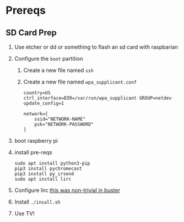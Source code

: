 # Prereqs

## SD Card Prep

1. Use etcher or dd or something to flash an sd card with raspbarian
1. Configure the `boot` partition
    1. Create a new file named `ssh`
    1. Create a new file named `wpa_supplicant.conf`
	
        ```
        country=US
        ctrl_interface=DIR=/var/run/wpa_supplicant GROUP=netdev
        update_config=1
        
        network={
            ssid="NETWORK-NAME"
            psk="NETWORK-PASSWORD"
        }
        ```

1. boot raspberry pi
1. install pre-reqs

    ```
    sudo apt install python3-pip
    pip3 install pychromecast
    pip3 install py_irsend
    sudo apt install lirc
    ```

1. Configure lirc [this was non-trivial in buster](https://www.raspberrypi.org/forums/viewtopic.php?t=235256)
1. Install `./insall.sh`
1. Use TV!

